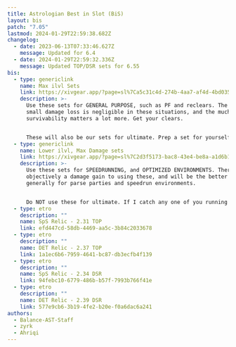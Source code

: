 ```yaml
---
title: Astrologian Best in Slot (BiS)
layout: bis
patch: "7.05"
lastmod: 2024-01-29T22:59:38.682Z
changelog:
  - date: 2023-06-13T07:33:46.627Z
    message: Updated for 6.4
  - date: 2024-01-29T22:59:32.336Z
    message: Updated TOP/DSR sets for 6.55
bis:
  - type: genericlink
    name: Max ilvl Sets
    link: https://xivgear.app/?page=sl%7Ca5c31c4d-274b-4aa7-af4d-4bd0352aa412
    description: >-
      Use these sets for GENERAL PURPOSE, such as PF and reclears. The super
      small damage loss is negligible in these situations, and the much higher
      survivability matters a lot more. Get your clears. 


      These will also be our sets for ultimate. Prep a set for yourself for the upcoming 7.1 FRU.
  - type: genericlink
    name: Lower ilvl, Max Damage sets
    link: https://xivgear.app/?page=sl%7C2d3f5173-bac8-43e4-be8a-a1d6b1fa66af
    description: >-
      Use these sets for SPEEDRUNNING, and OPTIMIZED ENVIRONMENTS. There is
      objectively a damage gain to using these, and will be the better choice
      generally for parse parties and speedrun environments. 


      Do NOT use these for ultimate. If I catch any one of you running i710 left side for FRU, I'm cursing you with 0% Oracle crit rate for the rest of eternity.
  - type: etro
    description: ""
    name: SpS Relic - 2.31 TOP
    link: efd447cd-58db-4469-aa5c-3b84c2033678
  - type: etro
    description: ""
    name: DET Relic - 2.37 TOP
    link: 1a1ec6b6-7959-4641-bc87-db3ecfb4f139
  - type: etro
    description: ""
    name: SpS Relic - 2.34 DSR
    link: 94febc10-6779-486b-b57f-7993b766f41e
  - type: etro
    description: ""
    name: DET Relic - 2.39 DSR
    link: 577e9cb6-3b19-4fe2-b20e-f0a6dac6a241
authors:
  - Balance-AST-Staff
  - zyrk
  - Ahriqi
---
```

